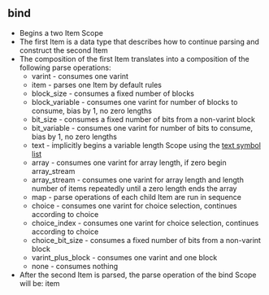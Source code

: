 ## bind

- Begins a two Item Scope
- The first Item is a data type that describes how to continue parsing and construct the second Item
- The composition of the first Item translates into a composition of the following parse operations:
  - varint - consumes one varint
  - item - parses one Item by default rules
  - block_size - consumes a fixed number of blocks
  - block_variable - consumes one varint for number of blocks to consume, bias by 1, no zero lengths
  - bit_size - consumes a fixed number of bits from a non-varint block
  - bit_variable - consumes one varint for number of bits to consume, bias by 1, no zero lengths
  - text - implicitly begins a variable length Scope using the [text symbol list](../text.md)
  - array - consumes one varint for array length, if zero begin array_stream
  - array_stream - consumes one varint for array length and length number of items repeatedly until a zero length ends the array
  - map - parse operations of each child Item are run in sequence
  - choice - consumes one varint for choice selection, continues according to choice
  - choice_index - consumes one varint for choice selection, continues according to choice
  - choice_bit_size - consumes a fixed number of bits from a non-varint block
  - varint_plus_block - consumes one varint and one block
  - none - consumes nothing
- After the second Item is parsed, the parse operation of the bind Scope will be: item